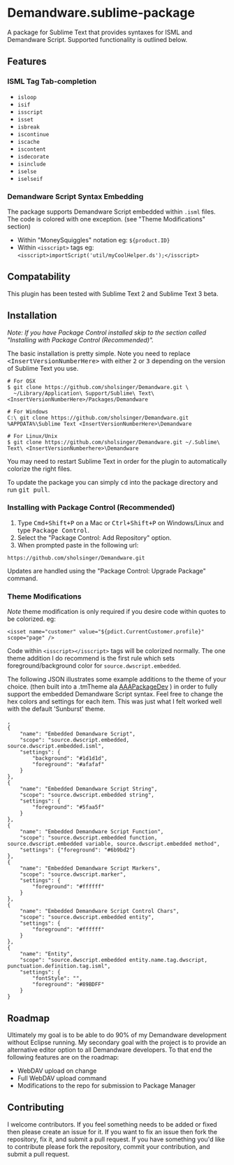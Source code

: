 # Demandware.sublime-package #

A package for Sublime Text that provides syntaxes for ISML and Demandware Script. Supported functionality is outlined below.

## Features ##

### ISML Tag Tab-completion ###

* `isloop`
* `isif`
* `isscript`
* `isset`
* `isbreak`
* `iscontinue`
* `iscache`
* `iscontent`
* `isdecorate`
* `isinclude`
* `iselse`
* `iselseif`

### Demandware Script Syntax Embedding ###

The package supports Demandware Script embedded within `.isml` files. The code is colored
with one exception. (see "Theme Modifications" section)

* Within "MoneySquiggles" notation eg: `${product.ID}`
* Within `<isscript>` tags eg: `<isscript>importScript('util/myCoolHelper.ds');</isscript>`

## Compatability ##

This plugin has been tested with Sublime Text 2 and Sublime Text 3 beta.

## Installation ##

*Note: If you have Package Control installed skip to the section called "Installing with Package Control (Recommended)".*

The basic installation is pretty simple. Note you need to replace <kbd>&lt;InsertVersionNumberHere&gt;</kbd> with either <kbd>2</kbd> or <kbd>3</kbd> depending on the version of Sublime Text you use.

```
# For OSX
$ git clone https://github.com/sholsinger/Demandware.git \
  ~/Library/Application\ Support/Sublime\ Text\ <InsertVersionNumberHere>/Packages/Demandware
```
```
# For Windows
C:\ git clone https://github.com/sholsinger/Demandware.git %APPDATA%\Sublime Text <InsertVersionNumberHere>\Demandware
```
```
# For Linux/Unix
$ git clone https://github.com/sholsinger/Demandware.git ~/.Sublime\ Text\ <InsertVersionNumberhere>\Demandware
```

You may need to restart Sublime Text in order for the plugin to automatically colorize the right files.

To update the package you can simply <kbd>cd</kbd> into the package directory and run <kbd>git pull</kbd>.

### Installing with Package Control (Recommended) ###

1. Type <kbd>Cmd+Shift+P</kbd> on a Mac or <kbd>Ctrl+Shift+P</kbd> on Windows/Linux and type <kbd>Package Control</kbd>.
2. Select the "Package Control: Add Repository" option.
3. When prompted paste in the following url:
  ```
  https://github.com/sholsinger/Demandware.git
  ```

Updates are handled using the "Package Control: Upgrade Package" command.

### Theme Modifications ###

*Note* theme modification is only required if you desire code within quotes to be colorized. eg:

    <isset name="customer" value="${pdict.CurrentCustomer.profile}" scope="page" />

Code within `<isscript></isscript>` tags will be colorized normally. The one theme addition
I do recommend is the first rule which sets foreground/background color for
`source.dwscript.embedded`.

The following JSON illustrates some example additions to the theme of your choice. (then built into a .tmTheme ala [AAAPackageDev][] ) in
order to fully support the embedded Demandware Script syntax. Feel free to change the hex
colors and settings for each item. This was just what I felt worked well with the default
'Sunburst' theme.

	,
    {
        "name": "Embedded Demandware Script",
        "scope": "source.dwscript.embedded, source.dwscript.embedded.isml",
        "settings": {
            "background": "#1d1d1d",
            "foreground": "#afafaf"
        }
    },
    {
        "name": "Embedded Demandware Script String",
        "scope": "source.dwscript.embedded string",
        "settings": {
            "foreground": "#5faa5f"
        }
    },
    {
        "name": "Embedded Demandware Script Function",
        "scope": "source.dwscript.embedded function, source.dwscript.embedded variable, source.dwscript.embedded method",
        "settings": {"foreground": "#6b9bd2"}
    },
    {
        "name": "Embedded Demandware Script Markers",
        "scope": "source.dwscript.marker",
        "settings": {
            "foreground": "#ffffff"
        }
    },
    {
        "name": "Embedded Demandware Script Control Chars",
        "scope": "source.dwscript.embedded entity",
        "settings": {
            "foreground": "#ffffff"
        }
    },
    {
        "name": "Entity",
        "scope": "source.dwscript.embedded entity.name.tag.dwscript, punctuation.definition.tag.isml",
        "settings": {
            "fontStyle": "",
            "foreground": "#89BDFF"
        }
    }

## Roadmap ##

Ultimately my goal is to be able to do 90% of my Demandware development without Eclipse running. My secondary goal with the project is to provide an alternative editor option to all Demandware developers. To that end the following features are on the roadmap:

* WebDAV upload on change
* Full WebDAV upload command
* Modifications to the repo for submission to Package Manager

## Contributing ##

I welcome contributors. If you feel something needs to be added or fixed then please create an issue for it. If you want to fix an issue then fork the repository, fix it, and submit a pull request. If you have something you'd like to contribute please fork the repository, commit your contribution, and submit a pull request.


[AAAPackageDev]: http://github.com/SublimeText/AAAPackageDev

